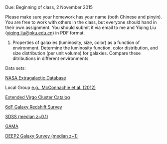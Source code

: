 Due: Beginning of class, 2 November 2015

Please make sure your homework has your name (both Chinese and pinyin). You are free to work with others in the class, 
but everyone should hand in their own assignment. You should submit it via email to me and Yiqing Liu (yiqing.liu@pku.edu.cn) in PDF format.

1) Properties of galaxies (luminosity, size, color) as a function of environment.
Determine the luminosity function, color distribution, and size distribution (per unit volume) for galaxies. Compare 
these ditributions in different environments.

Data sets:

[NASA Extragalactic Database](https://ned.ipac.caltech.edu)

Local Group [e.g., McConnachie et al. (2012)](http://adsabs.harvard.edu/abs/2012AJ....144....4M)

[Extended Virgo Cluster Catalog](https://sites.google.com/site/extendedvcc/)

[6dF Galaxy Redshift Survey](http://www-wfau.roe.ac.uk/6dFGS/)

[SDSS (median z~0.1)](http://skyserver.sdss.org/dr12/en/home.aspx)

[GAMA](http://www.gama-survey.org/dr2/)

[DEEP2 Galaxy Survey (median z~1)](http://deep.ps.uci.edu/DR4/home.html)





